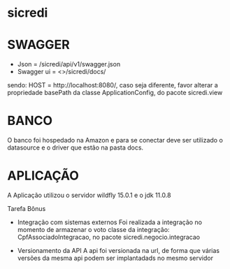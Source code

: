 # sicredi

# SWAGGER

* Json = /sicredi/api/v1/swagger.json
* Swagger ui = <<HOST>>/sicredi/docs/
  
 sendo: HOST = http://localhost:8080/, caso seja diferente, favor alterar a propriedade basePath da classe ApplicationConfig, do pacote sicredi.view
 
 # BANCO
 
 O banco foi hospedado na Amazon e para se conectar deve ser utilizado o datasource e o driver que estão na pasta docs.
 
 # APLICAÇÃO
 
A Aplicação utilizou o servidor wildfly 15.0.1 e o jdk 11.0.8

Tarefa Bônus

* Integração com sistemas externos
Foi realizada a integração no momento de armazenar o voto
classe da integração: CpfAssociadoIntegracao, no pacote sicredi.negocio.integracao

* Versionamento da API 
A api foi versionada na url, de forma que várias versões da mesma api podem ser implantadads no mesmo servidor
 

 
 
